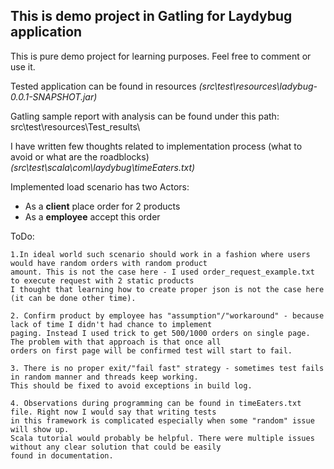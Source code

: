 ## This is demo project in Gatling for Laydybug application 
This is pure demo project for learning purposes. Feel free to comment or use it.

Tested application can be found in resources *(src\test\resources\ladybug-0.0.1-SNAPSHOT.jar\)*

Gatling sample report with analysis can be found under this path: src\test\resources\Test_results\

I have written few thoughts related to implementation process (what to avoid or what are the roadblocks)  
*(src\test\scala\com\laydybug\timeEaters.txt)*


Implemented load scenario has two Actors:
-  As a **client** place order for 2 products
-  As a **employee** accept this order


ToDo:   
    
    1.In ideal world such scenario should work in a fashion where users would have random orders with random product 
    amount. This is not the case here - I used order_request_example.txt to execute request with 2 static products
    I thought that learning how to create proper json is not the case here (it can be done other time).
    
    2. Confirm product by employee has "assumption"/"workaround" - because lack of time I didn't had chance to implement 
    paging. Instead I used trick to get 500/1000 orders on single page. The problem with that approach is that once all 
    orders on first page will be confirmed test will start to fail.
    
    3. There is no proper exit/"fail fast" strategy - sometimes test fails in random manner and threads keep working.
    This should be fixed to avoid exceptions in build log.
    
    4. Observations during programming can be found in timeEaters.txt file. Right now I would say that writing tests
    in this framework is complicated especially when some "random" issue will show up.
    Scala tutorial would probably be helpful. There were multiple issues without any clear solution that could be easily 
    found in documentation.